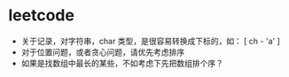 # leetcode

- 关于记录，对字符串，char 类型，是很容易转换成下标的，如： [ ch - 'a' ]
- 对于位置问题，或者贪心问题，请优先考虑排序
- 如果是找数组中最长的某些，不如考虑下先把数组排个序？